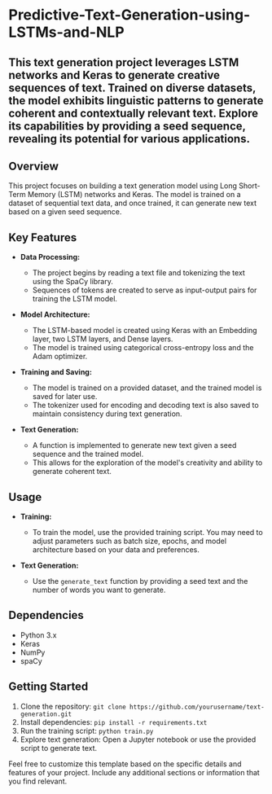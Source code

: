 # Predictive-Text-Generation-using-LSTMs-and-NLP
This text generation project leverages LSTM networks and Keras to generate creative sequences of text. Trained on diverse datasets, the model exhibits linguistic patterns to generate coherent and contextually relevant text. Explore its capabilities by providing a seed sequence, revealing its potential for various applications.
---

## Overview

This project focuses on building a text generation model using Long Short-Term Memory (LSTM) networks and Keras. The model is trained on a dataset of sequential text data, and once trained, it can generate new text based on a given seed sequence.

## Key Features

- **Data Processing:**
  - The project begins by reading a text file and tokenizing the text using the SpaCy library.
  - Sequences of tokens are created to serve as input-output pairs for training the LSTM model.

- **Model Architecture:**
  - The LSTM-based model is created using Keras with an Embedding layer, two LSTM layers, and Dense layers.
  - The model is trained using categorical cross-entropy loss and the Adam optimizer.

- **Training and Saving:**
  - The model is trained on a provided dataset, and the trained model is saved for later use.
  - The tokenizer used for encoding and decoding text is also saved to maintain consistency during text generation.

- **Text Generation:**
  - A function is implemented to generate new text given a seed sequence and the trained model.
  - This allows for the exploration of the model's creativity and ability to generate coherent text.

## Usage

- **Training:**
  - To train the model, use the provided training script. You may need to adjust parameters such as batch size, epochs, and model architecture based on your data and preferences.

- **Text Generation:**
  - Use the `generate_text` function by providing a seed text and the number of words you want to generate.

## Dependencies

- Python 3.x
- Keras
- NumPy
- spaCy

## Getting Started

1. Clone the repository: `git clone https://github.com/yourusername/text-generation.git`
2. Install dependencies: `pip install -r requirements.txt`
3. Run the training script: `python train.py`
4. Explore text generation: Open a Jupyter notebook or use the provided script to generate text.


Feel free to customize this template based on the specific details and features of your project. Include any additional sections or information that you find relevant.
